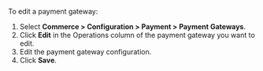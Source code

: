 To edit a payment gateway:

1. Select **Commerce > Configuration > Payment > Payment Gateways**.
2. Click **Edit** in the Operations column of the payment gateway you want to edit.
3. Edit the payment gateway configuration.
4. Click **Save**.